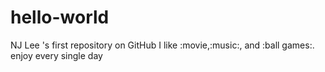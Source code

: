 # hello-world
NJ Lee 's first repository on GitHub
I like :movie,:music:, and :ball games:.
enjoy every single day
